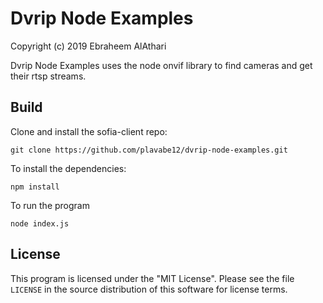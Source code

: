 # Dvrip Node Examples
Copyright (c) 2019 Ebraheem AlAthari

Dvrip Node Examples uses the node onvif library to find cameras and get their rtsp streams.

## Build
Clone and install the sofia-client repo:

    git clone https://github.com/plavabe12/dvrip-node-examples.git

To install the dependencies:

    npm install

To run the program

    node index.js

## License
This program is licensed under the "MIT License".  Please
see the file `LICENSE` in the source distribution of this
software for license terms.
